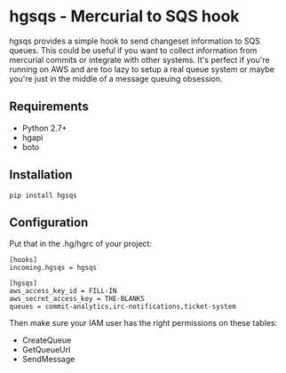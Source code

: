 # hgsqs - Mercurial to SQS hook

hgsqs provides a simple hook to send changeset information to SQS queues. This
could be useful if you want to collect information from mercurial commits or
integrate with other systems. It's perfect if you're running on AWS and are too
lazy to setup a real queue system or maybe you're just in the middle of a
message queuing obsession.

## Requirements
 - Python 2.7+
 - hgapi
 - boto

## Installation
```
pip install hgsqs
```

## Configuration
Put that in the .hg/hgrc of your project:
```
[hooks]
incoming.hgsqs = hgsqs

[hgsqs]
aws_access_key_id = FILL-IN
aws_secret_access_key = THE-BLANKS
queues = commit-analytics,irc-notifications,ticket-system
```

Then make sure your IAM user has the right permissions on these tables:
 - CreateQueue
 - GetQueueUrl
 - SendMessage
